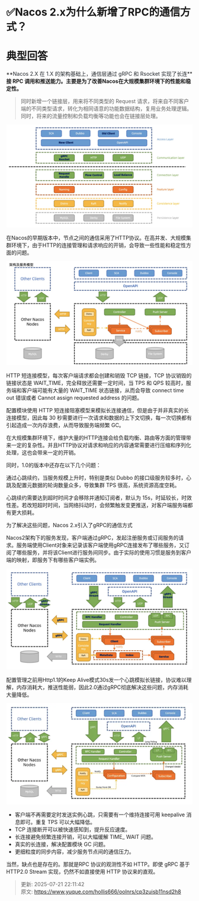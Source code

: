 # ✅Nacos 2.x为什么新增了RPC的通信方式？

# 典型回答


**<font style="color:rgb(36, 41, 46);">Nacos 2.X 在 1.X 的架构基础上，通信层通过 gRPC 和 Rsocket 实现了长连</font>****接 RPC 调用和推送能力。主要是为了改善Nacos在大规模集群环境下的性能和稳定性。**

<font style="color:rgb(36, 41, 46);"></font>

> 同时新增一个链接层，用来将不同类型的 Request 请求，将来自不同客户端的不同类型请求，转化为相同语意的功能数据结构，复用业务处理逻辑。同时，将来的流量控制和负载均衡等功能也会在链接层处理。
>



  
![1688463935239-bb06659a-8217-4ec5-ab22-e2001053409a.png](./img/ASnH2d0G02T3wgyM/1688463935239-bb06659a-8217-4ec5-ab22-e2001053409a-842524.png)



在Nacos的早期版本中，节点之间的通信采用了HTTP协议。在高并发、大规模集群环境下，由于HTTP的连接管理和请求响应的开销，会导致一些性能和稳定性方面的问题。



![1688464018606-9559cfb2-b8b8-4f1a-9cfe-c8a50a204867.png](./img/ASnH2d0G02T3wgyM/1688464018606-9559cfb2-b8b8-4f1a-9cfe-c8a50a204867-515883.png)



HTTP 短连接模型，每次客户端请求都会创建和销毁 TCP 链接，TCP 协议销毁的链接状态是 WAIT_TIME，完全释放还需要一定时间，当 TPS 和 QPS 较高时，服务端和客户端可能有大量的 WAIT_TIME 状态链接，从而会导致 connect time out 错误或者 Cannot assign requested address 的问题。



配置模块使用 HTTP 短连接阻塞模型来模拟长连接通信，但是由于并非真实的长连接模型，因此每 30 秒需要进行一次请求和数据的上下文切换，每一次切换都有引起造成一次内存浪费，从而导致服务端频繁 GC。



在大规模集群环境下，维护大量的HTTP连接会给负载均衡、路由等方面的管理带来一定的复杂性。并且HTTP协议对请求和响应的内容通常需要进行压缩和序列化处理，这也会带来一定的开销。



同时，1.0的版本中还存在以下几个问题：



通过心跳续约，当服务规模上升时，特别是类似 Dubbo 的接口级服务较多时，心跳及配置元数据的轮询数量众多，导致集群 TPS 很高，系统资源高度空耗。



心跳续约需要达到超时时间才会移除并通知订阅者，默认为 15s，时延较长，时效性差。若改短超时时间，当网络抖动时，会频繁触发变更推送，对客户端服务端都有更大损耗。



为了解决这些问题，Nacos 2.x引入了gRPC的通信方式



Nacos2架构下的服务发现，客户端通过gRPC，发起注册服务或订阅服务的请求。服务端使用Client对象来记录该客户端使用gRPC连接发布了哪些服务，又订阅了哪些服务，并将该Client进行服务间同步。由于实际的使用习惯是服务到客户端的映射，即服务下有哪些客户端实例。

  
![1688464160204-4ab46daa-eef1-4454-9e65-1f490e888bb5.png](./img/ASnH2d0G02T3wgyM/1688464160204-4ab46daa-eef1-4454-9e65-1f490e888bb5-840348.png)



配置管理之前用Http1.1的Keep Alive模式30s发一个心跳模拟长链接，协议难以理解，内存消耗大，推送性能弱，因此2.0通过gRPC彻底解决这些问题，内存消耗大量降低。



![1688464408682-715d06d3-aa7d-474b-91b4-7878ceda245d.png](./img/ASnH2d0G02T3wgyM/1688464408682-715d06d3-aa7d-474b-91b4-7878ceda245d-170488.png)





+ 客户端不再需要定时发送实例心跳，只需要有一个维持连接可用 keepalive 消息即可。重复 TPS 可以大幅降低。
+ TCP 连接断开可以被快速感知到，提升反应速度。
+ 长连接避免频繁连接开销，可以大幅缓解 TIME_ WAIT 问题。
+ 真实的长连接，解决配置模块 GC 问题。
+ 更细粒度的同步内容，减少服务节点间的通信压力。



当然，缺点也是存在的。那就是RPC 协议的观测性不如 HTTP。即使 gRPC 基于 HTTP2.0 Stream 实现，仍然不如直接使用 HTTP 协议来的直观。



> 更新: 2025-07-21 22:11:42  
> 原文: <https://www.yuque.com/hollis666/oolnrs/cp3zuisb11nsd2h8>